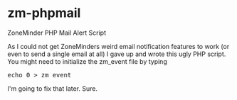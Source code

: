 zm-phpmail
==========

ZoneMinder PHP Mail Alert Script

As I could not get ZoneMinders weird email notification features to work (or even to send a single email at all) I gave up and wrote this ugly PHP script. You might need to initialize the zm_event file by typing

<pre>
echo 0 > zm_event
</pre>

I'm going to fix that later. Sure.
